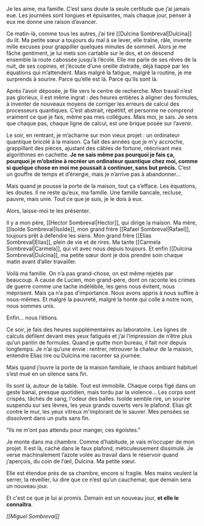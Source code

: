 Je les aime, ma famille. C’est sans doute la seule certitude que j’ai jamais eue. Les journées sont longues et épuisantes, mais chaque jour, penser à eux me donne une raison d’avancer.

Ce matin-là, comme tous les autres, j’ai tiré [[Dulcina Sombreval|Dulcina]] du lit. Ma petite sœur a toujours du mal à se lever, elle traîne, râle, invente mille excuses pour grappiller quelques minutes de sommeil. Alors je me fâche gentiment, je lui mets son cartable sur le dos, et on descend ensemble la route cabossée jusqu’à l’école. Elle me parle de ses rêves de la nuit, de ses copines, et j’écoute d’une oreille distraite, déjà happé par les équations qui m’attendent. Mais malgré la fatigue, malgré la routine, je me surprends à sourire. Parce qu’elle est là. Parce qu’ils sont là.

Après l’avoir déposée, je file vers le centre de recherche. Mon travail n’est pas glorieux, il est même ingrat : des heures entières à aligner des formules, à inventer de nouveaux moyens de corriger les erreurs de calcul des processeurs quantiques. C’est abstrait, répétitif, et personne ne comprend vraiment ce que je fais, même pas mes collègues. Mais moi, je sais. Je sens que chaque pas, chaque ligne de calcul, est une brique posée sur l’avenir.

Le soir, en rentrant, je m’acharne sur mon vieux projet : un ordinateur quantique bricolé à la maison. Ça fait des années que je m’y accroche, grappillant des pièces, ajustant des câbles de fortune, réécrivant mes algorithmes en cachette. **Je ne sais même pas pourquoi je fais ça, pourquoi je m’obstine à recréer un ordinateur quantique chez moi, comme si quelque chose en moi me poussait à continuer, sans but précis.** C’est un gouffre de temps et d’énergie, mais je n’arrive pas à abandonner…

Mais quand je pousse la porte de la maison, tout ça s’efface. Les équations, les doutes. Il ne reste qu’eux, ma famille. Une famille bancale, recluse, pauvre, mais unie. Tout ce que je suis, je le dois à eux.

Alors, laisse-moi te les présenter.

Il y a mon père, [[Hector Sombreval|Hector]], qui dirige la maison. Ma mère, [[Isolde Sombreval|Isolde]], mon grand frère [[Rafael Sombreval|Rafael]], toujours prêt à défendre les siens. Mon grand frère [[Elias Sombreval|Elias]], plein de vie et de rires. Ma tante [[Carmela Sombreval|Carmela]], qui vit avec nous depuis toujours. Et enfin [[Dulcina Sombreval|Dulcina]], ma petite sœur dont je dois prendre soin chaque matin avant d’aller travailler.

Voilà ma famille. On n’a pas grand-chose, on est même rejetés par beaucoup. À cause de Lucien, mon grand-père, dont on raconte les crimes de guerre comme une tache indélébile, les gens nous évitent, nous méprisent. Mais ça n’a pas d’importance. Nous avons appris à nous suffire à nous-mêmes. Et malgré la pauvreté, malgré la honte qui colle à notre nom, nous sommes unis.

Enfin… nous l’étions.

Ce soir, je fais des heures supplémentaires au laboratoire. Les lignes de calculs défilent devant mes yeux fatigués et j’ai l’impression de n’être plus qu’un pantin de formules. Quand je quitte mon bureau, il fait noir depuis longtemps. Je n’ai qu’une envie : rentrer, retrouver la chaleur de la maison, entendre Elias rire ou Dulcina me raconter sa journée.

Mais quand j’ouvre la porte de la maison familiale, le chaos ambiant habituel s’est mué en un silence sans fin.

Ils sont là, autour de la table. Tout est immobile. Chaque corps figé dans un geste banal, presque quotidien, mais tordu par la violence… Les corps sont crispés, tâchés de sang, l'odeur des balles.
Isolde semble rire, un sourire suspendu sur ses lèvres, les yeux grands ouverts vers le plafond. Elias gît contre le mur, les yeux vitreux m'implorant de le sauver. Mes pensées se dissolvent dans un puits sans fin.

"Ils ne m’ont pas attendu pour manger, ces égoïstes."

Je monte dans ma chambre. Comme d’habitude, je vais m’occuper de mon projet. Il est là, caché dans le faux plafond, méticuleusement dissimulé. Je verse machinalement l’azote volée au travail dans le réservoir quand j’aperçois, du coin de l’œil, Dulcina. Ma petite sœur.

Elle est étendue près de sa chambre, encore si fragile. Mes mains veulent la serrer, la réveiller, lui dire que ce n’est qu’un cauchemar, que demain sera un nouveau jour.

Et c'est ce que je lui ai promis.
Demain est un nouveau jour, **et elle le connaîtra**.

*[[Miguel Sombreval]]*